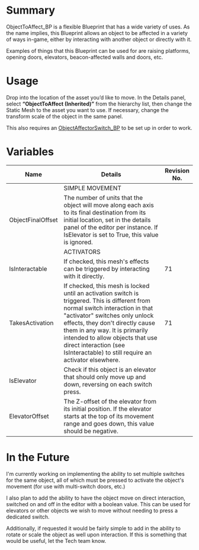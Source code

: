 # Summary

ObjectToAffect_BP is a flexible Blueprint that has a wide variety of uses. As the name implies, this Blueprint allows an object to be affected in a variety of ways in-game, either by interacting with another object or directly with it.

Examples of things that this Blueprint can be used for are raising platforms, opening doors, elevators, beacon-affected walls and doors, etc.

# Usage

Drop into the location of the asset you’d like to move. In the Details panel, select **“ObjectToAffect (Inherited)”** from the hierarchy list, then change the Static Mesh to the asset you want to use. If necessary, change the transform scale of the object in the same panel.

This also requires an [ObjectAffectorSwitch_BP](https://app.deveo.com/collegeforcreativestudies/projects/city_of_thebes/wiki/ObjectAffectorSwitch_BP) to be set up in order to work.

# Variables

| Name              | Details                                                                                                                                                                                                                                                                                                                                                    | Revision No. |
|-------------------|------------------------------------------------------------------------------------------------------------------------------------------------------------------------------------------------------------------------------------------------------------------------------------------------------------------------------------------------------------|--------------|
|                   | SIMPLE MOVEMENT                                                                                                                                                                                                                                                                                                                                            |              |
| ObjectFinalOffset | The number of units that the object will move along each axis to its final destination from its initial location, set in the details panel of the editor per instance. If IsElevator is set to True, this value is ignored.                                                                                                                                |              |
|                   | ACTIVATORS                                                                                                                                                                                                                                                                                                                                                 |              |
| IsInteractable    | If checked, this mesh's effects can be triggered by interacting with it directly.                                                                                                                                                                                                                                                                          | 71           |
| TakesActivation   | If checked, this mesh is locked until an activation switch is triggered. This is different from normal switch interaction in that "activator" switches only unlock effects, they don't directly cause them in any way. It is primarily intended to allow objects that use direct interaction (see IsInteractable) to still require an activator elsewhere. | 71           |
| IsElevator        | Check if this object is an elevator that should only move up and down, reversing on each switch press.                                                                                                                                                                                                                                                     |              |
| ElevatorOffset    | The Z-offset of the elevator from its initial position. If the elevator starts at the top of its movement range and goes down, this value should be negative.                                                                                                                                                                                              |              |

# In the Future

I'm currently working on implementing the ability to set multiple switches for the same object, all of which must be pressed to activate the object's movement (for use with multi-switch doors, etc.)

I also plan to add the ability to have the object move on direct interaction, switched on and off in the editor with a boolean value. This can be used for elevators or other objects we wish to move without needing to press a dedicated switch.

Additionally, if requested it would be fairly simple to add in the ability to rotate or scale the object as well upon interaction. If this is something that would be useful, let the Tech team know.